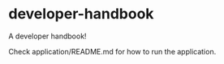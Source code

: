 # developer-handbook

A developer handbook!

Check application/README.md for how to run the application.
